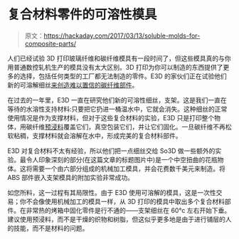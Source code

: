 # 复合材料零件的可溶性模具

> 原文：<https://hackaday.com/2017/03/13/soluble-molds-for-composite-parts/>

人们已经试验 3D 打印玻璃纤维和碳纤维模具有一段时间了，但这些模具真的与你用普通数控轧机生产的模具没有太大区别。3D 打印为你可以制造的东西提供了更多的选择，包括任何类型的工厂都无法制造的零件。E3D 的家伙们正在试验他们新的可溶解细丝[来创造难以置信的碳纤维部件](https://e3d-online.com/blog/2017/03/03/scaffold-moulding/)。

在过去的一年里，E3D 一直在研究他们新的可溶性细丝，支架。这是我们一直在等待的水溶性支持材料:只要把它扔进一桶温水中，它就会消失。这种细丝的正常使用情况是作为支撑材料，但对于这些复合材料的实验，E3D 只是打印整个物体，用碳纤维[预浸料](https://en.wikipedia.org/wiki/Pre-preg)覆盖它们，真空包装它们，并让它们固化。一旦碳纤维不再松软粘稠，支撑材料就会溶解在水中，形成完美的复合材料部件。

E3D 对复合材料不太有经验，所以他们把一点细丝交给 So3D 做一些额外的实验。最令人印象深刻的部分(在这篇文章的标题图片中)是一个中空扭曲的花瓶物体。这将需要一个由六部分组成的机械加工模具，并会花费数千美元来制造。将 ABS 部件嵌入支架模具的附加实验非常成功。

如您所料，这一过程有其局限性。由于 E3D 使用可溶解的模具，这是一次性交易；你不会像使用机械加工的模具一样，从 3D 打印的模具中取出多个复合材料部件。在非常热的烤箱中固化零件是行不通的——支架细丝在 60°c 左右开始下垂。建议使用预浸料，而不是干燥的织物和树脂，但这似乎更多地是由于进行铺层的人的技能，而不是材料的问题。